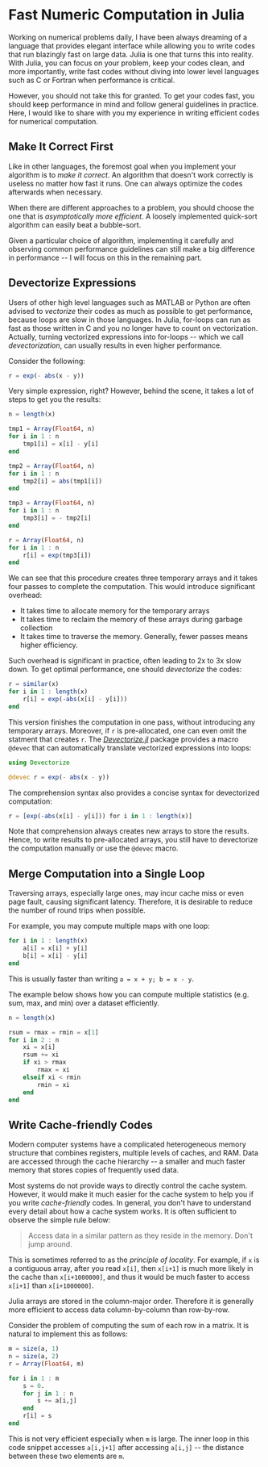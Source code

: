 Fast Numeric Computation in Julia
===================================

Working on numerical problems daily, I have been always dreaming of a language that provides elegant interface while allowing you to write codes that run blazingly fast on large data. Julia is one that turns this into reality. 
With Julia, you can focus on your problem, keep your codes clean, and more importantly, write fast codes without diving into lower level languages such as C or Fortran when performance is critical.

However, you should not take this for granted. To get your codes fast, you should keep performance in mind and follow general guidelines in practice. Here, I would like to share with you my experience in writing efficient codes for numerical computation.

Make It Correct First
-----------------------

Like in other languages, the foremost goal when you implement your algorithm is to *make it correct*. An algorithm that doesn't work correctly is useless no matter how fast it runs. One can always optimize the codes afterwards when necessary.

When there are different approaches to a problem, you should choose the one that is *asymptotically more efficient*. A loosely implemented quick-sort algorithm can easily beat a bubble-sort.

Given a particular choice of algorithm, implementing it carefully and observing common performance guidelines can still make a big difference in performance -- I will focus on this in the remaining part.


Devectorize Expressions
------------------------

Users of other high level languages such as MATLAB or Python are often advised to *vectorize* their codes as much as possible to get performance, because loops are slow in those languages. In Julia, for-loops can run as fast as those written in C and you no longer have to count on vectorization. Actually, turning vectorized expressions into for-loops -- which we call *devectorization*, can usually results in even higher performance.

Consider the following:

```julia
r = exp(- abs(x - y))
```

Very simple expression, right? However, behind the scene, it takes a lot of steps to get you the results:

```julia
n = length(x)

tmp1 = Array(Float64, n)
for i in 1 : n
    tmp1[i] = x[i] - y[i]
end

tmp2 = Array(Float64, n)
for i in 1 : n
    tmp2[i] = abs(tmp1[i])
end

tmp3 = Array(Float64, n)
for i in 1 : n
    tmp3[i] = - tmp2[i]
end

r = Array(Float64, n)
for i in 1 : n
    r[i] = exp(tmp3[i])
end
```

We can see that this procedure creates three temporary arrays and it takes four passes to complete the computation. This would introduce significant overhead:

* It takes time to allocate memory for the temporary arrays
* It takes time to reclaim the memory of these arrays during garbage collection
* It takes time to traverse the memory. Generally, fewer passes means higher efficiency.

Such overhead is significant in practice, often leading to 2x to 3x slow down. To get optimal performance, one should *devectorize* the codes:

```julia
r = similar(x) 
for i in 1 : length(x)
    r[i] = exp(-abs(x[i] - y[i]))
end
```

This version finishes the computation in one pass, without introducing any temporary arrays. Moreover, if ``r`` is pre-allocated, one can even omit the statment that creates ``r``. The [*Devectorize.jl*](https://github.com/lindahua/Devectorize.jl) package provides a macro ``@devec`` that can automatically translate vectorized expressions into loops:

```julia
using Devectorize

@devec r = exp(- abs(x - y))
```

The comprehension syntax also provides a concise syntax for devectorized computation:

```julia
r = [exp(-abs(x[i] - y[i])) for i in 1 : length(x)]
```

Note that comprehension always creates new arrays to store the results. Hence, to write results to pre-allocated arrays, you still have to devectorize the computation manually or use the ``@devec`` macro.


Merge Computation into a Single Loop
------------------------------------

Traversing arrays, especially large ones, may incur cache miss or even page fault, causing significant latency. Therefore, it is desirable to reduce the number of round trips when possible. 

For example, you may compute multiple maps with one loop:

```julia
for i in 1 : length(x)
    a[i] = x[i] + y[i]
    b[i] = x[i] - y[i]
end
```

This is usually faster than writing ``a = x + y; b = x - y``. 

The example below shows how you can compute multiple statistics (e.g. sum, max, and min) over a dataset efficiently.

```julia
n = length(x)

rsum = rmax = rmin = x[1]
for i in 2 : n
    xi = x[i]
    rsum += xi
    if xi > rmax
        rmax = xi
    elseif xi < rmin
        rmin = xi
    end
end
```


Write Cache-friendly Codes
--------------------------

Modern computer systems have a complicated heterogeneous memory structure that combines registers, multiple levels of caches, and RAM. Data are accessed through the cache hierarchy -- a smaller and much faster memory that stores copies of frequently used data. 

Most systems do not provide ways to directly control the cache system. However, it would make it much easier for the cache system to help you if you write *cache-friendly* codes. In general, you don't have to understand every detail about how a cache system works. It is often sufficient to observe the simple rule below:

> Access data in a similar pattern as they reside in the memory. Don't jump around.

This is sometimes referred to as the *principle of locality*. For example, if ``x`` is a contiguous array, after you read ``x[i]``, then ``x[i+1]`` is much more likely in the cache than ``x[i+1000000]``, and thus it would be much faster to access ``x[i+1]`` than ``x[i+1000000]``.

Julia arrays are stored in the column-major order. Therefore it is generally more efficient to access data column-by-column than row-by-row. 

Consider the problem of computing the sum of each row in a matrix. It is natural to implement this as follows:

```julia
m = size(a, 1)
n = size(a, 2)
r = Array(Float64, m)

for i in 1 : m
    s = 0.
    for j in 1 : n
        s += a[i,j]
    end
    r[i] = s
end
```

This is not very efficient especially when ``m`` is large. The inner loop in this code snippet accesses ``a[i,j+1]`` after accessing ``a[i,j]`` -- the distance between these two elements are ``m``. 















